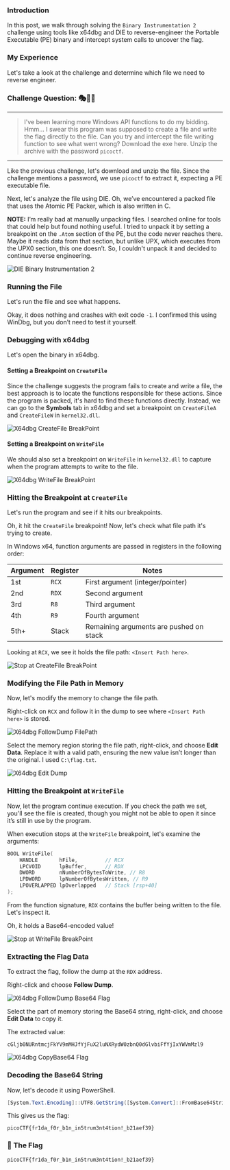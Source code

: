### Introduction
In this post, we walk through solving the `Binary Instrumentation 2` challenge using tools like x64dbg and DIE to reverse-engineer the Portable Executable (PE) binary and intercept system calls to uncover the flag.

### My Experience
Let's take a look at the challenge and determine which file we need to reverse engineer.

### Challenge Question: 🎭🔎📜  
---  
> I've been learning more Windows API functions to do my bidding. Hmm... I swear this program was supposed to create a file and write the flag directly to the file. Can you try and intercept the file writing function to see what went wrong? Download the exe here. Unzip the archive with the password `picoctf`.  
---  

Like the previous challenge, let's download and unzip the file. Since the challenge mentions a password, we use `picoctf` to extract it, expecting a PE executable file.

Next, let's analyze the file using DIE. Oh, we’ve encountered a packed file that uses the Atomic PE Packer, which is also written in C.

**NOTE:** I’m really bad at manually unpacking files. I searched online for tools that could help but found nothing useful. I tried to unpack it by setting a breakpoint on the `.Atom` section of the PE, but the code never reaches there. Maybe it reads data from that section, but unlike UPX, which executes from the UPX0 section, this one doesn’t. So, I couldn't unpack it and decided to continue reverse engineering.

![DIE Binary Instrumentation 2](./image/DIE_BinaryInstrumentation2.png)

### Running the File
Let's run the file and see what happens.

Okay, it does nothing and crashes with exit code `-1`. I confirmed this using WinDbg, but you don’t need to test it yourself.

### Debugging with x64dbg
Let's open the binary in x64dbg.

#### Setting a Breakpoint on `CreateFile`
Since the challenge suggests the program fails to create and write a file, the best approach is to locate the functions responsible for these actions. Since the program is packed, it's hard to find these functions directly. Instead, we can go to the **Symbols** tab in x64dbg and set a breakpoint on `CreateFileA` and `CreateFileW` in `kernel32.dll`.

![X64dbg CreateFile BreakPoint](./image/X64dbg_CreateFileBreakPoint_BinaryInstrumentation2.png)

#### Setting a Breakpoint on `WriteFile`
We should also set a breakpoint on `WriteFile` in `kernel32.dll` to capture when the program attempts to write to the file.

![X64dbg WriteFile BreakPoint](./image/X64dbg_WriteFileBreakPoint_BinaryInstrumentation2.png)

### Hitting the Breakpoint at `CreateFile`
Let's run the program and see if it hits our breakpoints.

Oh, it hit the `CreateFile` breakpoint! Now, let's check what file path it's trying to create.

In Windows x64, function arguments are passed in registers in the following order:

| Argument  | Register | Notes |
|------------|----------|-------------------------|
| 1st        | `RCX`   | First argument (integer/pointer) |
| 2nd        | `RDX`   | Second argument |
| 3rd        | `R8`    | Third argument |
| 4th        | `R9`    | Fourth argument |
| 5th+       | Stack   | Remaining arguments are pushed on stack |

Looking at `RCX`, we see it holds the file path: `<Insert Path here>`.

![Stop at CreateFile BreakPoint](./image/X64dbg_StopAtCreateFileBreakPoint_BinaryInstrumentation2.png)

### Modifying the File Path in Memory
Now, let's modify the memory to change the file path.

Right-click on `RCX` and follow it in the dump to see where `<Insert Path here>` is stored.

![X64dbg FollowDump FilePath](./image/X64dbg_FollowDumpFilePath_BinaryInstrumentation2.png)

Select the memory region storing the file path, right-click, and choose **Edit Data**. Replace it with a valid path, ensuring the new value isn’t longer than the original. I used `C:\flag.txt`.

![X64dbg Edit Dump](./image/X64dbg_EditDump_BinaryInstrumentation2.png)

### Hitting the Breakpoint at `WriteFile`
Now, let the program continue execution. If you check the path we set, you'll see the file is created, though you might not be able to open it since it’s still in use by the program.

When execution stops at the `WriteFile` breakpoint, let's examine the arguments:

```c
BOOL WriteFile(
    HANDLE       hFile,         // RCX
    LPCVOID      lpBuffer,      // RDX
    DWORD        nNumberOfBytesToWrite, // R8
    LPDWORD      lpNumberOfBytesWritten, // R9
    LPOVERLAPPED lpOverlapped   // Stack [rsp+40]
);
```

From the function signature, `RDX` contains the buffer being written to the file. Let's inspect it.

Oh, it holds a Base64-encoded value!

![Stop at WriteFile BreakPoint](./image/X64dbg_StopAtWriteFileBreakPoint_BinaryInstrumentation2.png)

### Extracting the Flag Data
To extract the flag, follow the dump at the `RDX` address.

Right-click and choose **Follow Dump**.

![X64dbg FollowDump Base64 Flag](./image/X64dbg_FollowDumpBase64Flag_BinaryInstrumentation2.png)

Select the part of memory storing the Base64 string, right-click, and choose **Edit Data** to copy it.

The extracted value:
```
cGljb0NURntmcjFkYV9mMHJfYjFuX2luNXRydW0zbnQ0dGlvbiFfYjIxYWVmMzl9
```

![X64dbg CopyBase64 Flag](./image/X64dbg_CopyBase64Flag_BinaryInstrumentation2.png)

### Decoding the Base64 String
Now, let's decode it using PowerShell.

```powershell
[System.Text.Encoding]::UTF8.GetString([System.Convert]::FromBase64String("cGljb0NURntmcjFkYV9mMHJfYjFuX2luNXRydW0zbnQ0dGlvbiFfYjIxYWVmMzl9"))
```

This gives us the flag:
```
picoCTF{fr1da_f0r_b1n_in5trum3nt4tion!_b21aef39}
```

### 🎉 The Flag  
```
picoCTF{fr1da_f0r_b1n_in5trum3nt4tion!_b21aef39}
```

